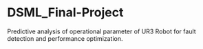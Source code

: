 # DSML_Final-Project
Predictive analysis of operational parameter of UR3 Robot for fault detection and performance optimization.
